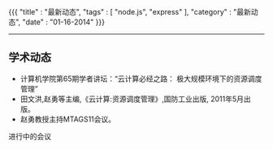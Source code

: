 {{{
    "title" : "最新动态",
    "tags"  : [ "node.js", "express" ],
    "category" : "最新动态",
    "date" : "01-16-2014"
}}}

----------


学术动态
---------

- 计算机学院第65期学者讲坛：“云计算必经之路： 极大规模环境下的资源调度管理”
- 田文洪,赵勇等主编,《云计算:资源调度管理》,国防工业出版, 2011年5月出版。
- 赵勇教授主持MTAGS11会议。

进行中的会议

